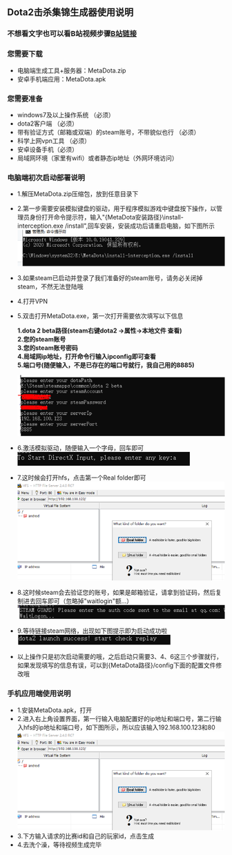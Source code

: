 ## Dota2击杀集锦生成器使用说明
### 不想看文字也可以看B站视频步骤[B站链接](https://www.bilibili.com/video/BV1BT4y187eq/?vd_source=7da6118352e7e18a0e6854295c45b116 "")
### 您需要下载
- 电脑端生成工具+服务器：MetaDota.zip
- 安卓手机端应用：MetaDota.apk
### 您需要准备
- windows7及以上操作系统 （必须）
- dota2客户端 （必须）
- 带有验证方式（邮箱或双端）的steam账号，不带貌似也行 （必须）
- 科学上网vpn工具 （必须）
- 安卓设备手机（必须）
- 局域网环境（家里有wifi）或者静态ip地址（外网环境访问）
### 电脑端初次启动部署说明
- 1.解压MetaDota.zip压缩包，放到任意目录下
- 2.第一步需要安装模拟键盘的驱动，用于程序模拟游戏中键盘按下操作，以管理员身份打开命令提示符，输入"{MetaDota安装路径}\install-interception.exe /install",回车安装，安装成功后请重启电脑，如下图所示
![](/img/shot1.PNG "")
- 3.如果steam已启动并登录了我们准备好的steam账号，请务必关闭掉steam，不然无法登陆哦
- 4.打开VPN
- 5.双击打开MetaDota.exe，第一次打开需要依次填写以下信息
  
     **1.dota 2 beta路径(steam右键dota2 ->属性->本地文件 查看)<br>2.您的steam账号<br>3.您的steam账号密码<br>4.局域网ip地址，打开命令行输入ipconfig即可查看<br>5.端口号(随便输入，不是已存在的端口号就行，我自己用的8885)**

     ![](/img/shot2.PNG "")
- 6.激活模拟驱动，随便输入一个字母，回车即可<br>     ![](/img/shot3.PNG "")
- 7.这时候会打开hfs，点击第一个Real folder即可<br>     ![](/img/shot6.PNG "")
- 8.这时候steam会去验证您的账号，如果是邮箱验证，请拿到验证码，然后复制进去回车即可（忽略掉"waitlogin"额...）<br>     ![](/img/shot4.PNG "")
- 9.等待链接steam网络，出现如下图提示即为启动成功啦<br>     ![](/img/shot5.PNG "")
- 以上操作只是初次启动需要的哦，之后启动只需要3、4、6这三个步骤就行，如果发现填写的信息有误，可以到{MetaDota路径}/config下面的配置文件修改哦
### 手机应用端使用说明
- 1.安装MetaDota.apk，打开
- 2.进入右上角设置界面，第一行输入电脑配置好的ip地址和端口号，第二行输入hfs的ip地址和端口号，如下图所示，所以应该输入192.168.100.123和80<br>     ![](/img/shot6.PNG "")
- 3.下方输入请求的比赛id和自己的玩家id，点击生成
- 4.去洗个澡，等待视频生成完毕
